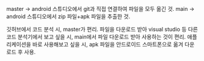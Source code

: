 master -> android 스튜디오에서 git과 직접 연결하여 파일을 모두 옮긴 것.
main -> android 스튜디오에서 zip 파일+apk 파일을 추출한 것.

깃허브에서 코드 분석 시, master가 편리.
파일을 다운로드 받아 visual studio 등 다른 코드 분석기에서 보고 싶을 시, 
main에서 파일 다운로드 받아 사용하는 것이 편리.
애플리케이션을 바로 사용해보고 싶을 시, apk 파일을 안드로이드 스마트폰으로 옮겨 다운로드 후 사용.
